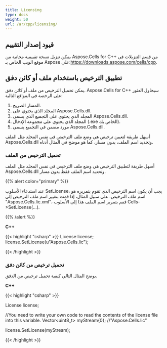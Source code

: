 ```yaml
---
title: Licensing
type: docs
weight: 50
url: /ar/cpp/licensing/
---
```

##  **قيود إصدار التقييم**
 يمكن تنزيل نسخة تقييمية مجانية من Aspose.Cells for C++ من قسم التنزيلات في موقع الويب الخاص بـ Aspose على:<https://downloads.aspose.com/cells/cpp>.
##  **تطبيق الترخيص باستخدام ملف أو كائن دفق**
يمكن تحميل الترخيص من ملف أو كائن دفق. Aspose.Cells for C++ سيحاول العثور على الرخصة في المواقع التالية:

1. المسار الصريح.
1. المجلد الذي يحتوي على Aspose.Cells.dll.
1. المجلد الذي يحتوي على التجميع الذي يسمى Aspose.Cells.dll.
1. المجلد الذي يحتوي على مجموعة الإدخال (.exe الخاص بك).
1. مورد مضمن في التجميع يسمى Aspose.Cells.dll.

أسهل طريقة لتعيين ترخيص هي وضع ملف الترخيص في نفس المجلد مثل الملف Aspose.Cells.dll وتحديد اسم الملف، بدون مسار، كما هو موضح في المثال أدناه.
###  **تحميل الترخيص من الملف**
أسهل طريقة لتطبيق الترخيص هي وضع ملف الترخيص في نفس المجلد مثل الملف Aspose.Cells.dll وتحديد اسم الملف فقط بدون مسار.

{{% alert color="primary" %}} 

عند استدعاء الأسلوب SetLicense، يجب أن يكون اسم الترخيص الذي تقوم بتمريره هو اسم ملف الترخيص. على سبيل المثال، إذا قمت بتغيير اسم ملف الترخيص إلى "Aspose.Cells.lic.xml"، فقم بتمرير اسم الملف هذا إلى الأسلوب Cells->SetLicense(...).

{{% /alert %}} 

**C++**

{{< highlight "csharp" >}}
  License license;
  license.SetLicense(u"Aspose.Cells.lic");

{{< /highlight >}}
###  **تحميل ترخيص من كائن دفق**
يوضح المثال التالي كيفية تحميل ترخيص من الدفق.

**C++**

{{< highlight "csharp" >}}

  License license;

  //You need to write your own code to read the contents of the license file into this variable.
  Vector<uint8_t> myStream{0}; //"Aspose.Cells.lic"

  license.SetLicense(myStream);

{{< /highlight >}}
